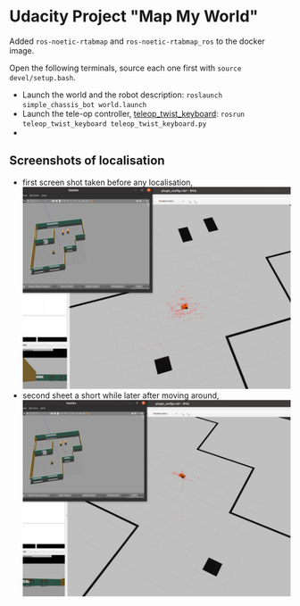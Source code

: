 # Udacity Project "Map My World"

Added `ros-noetic-rtabmap` and `ros-noetic-rtabmap_ros` to the docker image.

Open the following terminals, source each one first with `source devel/setup.bash`.
* Launch the world and the robot description:
`roslaunch simple_chassis_bot world.launch`
* Launch the tele-op controller, [teleop_twist_keyboard](https://github.com/ros-teleop/teleop_twist_keyboard):
`rosrun teleop_twist_keyboard teleop_twist_keyboard.py`
* 



## Screenshots of localisation
* first screen shot taken before any localisation, ![screenshot before any localisation](localisation-01.png)
* second sheet a short while later after moving around, ![screenshot after moving around](localisation-02.png)